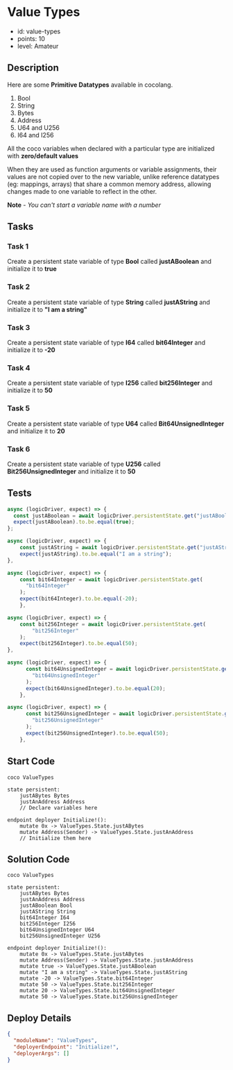 # Value Types

- id: value-types
- points: 10
- level: Amateur

## Description

Here are some **Primitive Datatypes** available in cocolang.

1. Bool
2. String
3. Bytes
4. Address
5. U64 and U256
6. I64 and I256

All the coco variables when declared with a particular type are initialized with **zero/default values**

When they are used as function arguments or variable assignments, their values are not copied over to the new variable, unlike reference datatypes (eg: mappings, arrays) that share a common memory address, allowing changes made to one variable to reflect in the other.

**Note** - _You can't start a variable name with a number_

## Tasks

### Task 1

Create a persistent state variable of type **Bool** called **justABoolean** and initialize it to **true**

### Task 2

Create a persistent state variable of type **String** called **justAString** and initialize it to **"I am a string"**

### Task 3

Create a persistent state variable of type **I64** called **bit64Integer** and initialize it to **-20**

### Task 4

Create a persistent state variable of type **I256** called **bit256Integer** and initialize it to **50**

### Task 5

Create a persistent state variable of type **U64** called **Bit64UnsignedInteger** and initialize it to **20**

### Task 6

Create a persistent state variable of type **U256** called **Bit256UnsignedInteger** and initialize it to **50**

## Tests

```javascript
async (logicDriver, expect) => {
  const justABoolean = await logicDriver.persistentState.get("justABoolean");
  expect(justABoolean).to.be.equal(true);
};
```

```javascript
async (logicDriver, expect) => {
    const justAString = await logicDriver.persistentState.get("justAString");
    expect(justAString).to.be.equal("I am a string");
},
```

```javascript
async (logicDriver, expect) => {
    const bit64Integer = await logicDriver.persistentState.get(
      "bit64Integer"
    );
    expect(bit64Integer).to.be.equal(-20);
    },
```

```javascript
async (logicDriver, expect) => {
    const bit256Integer = await logicDriver.persistentState.get(
        "bit256Integer"
    );
    expect(bit256Integer).to.be.equal(50);
},
```

```javascript
async (logicDriver, expect) => {
      const bit64UnsignedInteger = await logicDriver.persistentState.get(
        "bit64UnsignedInteger"
      );
      expect(bit64UnsignedInteger).to.be.equal(20);
    },
```

```javascript
async (logicDriver, expect) => {
      const bit256UnsignedInteger = await logicDriver.persistentState.get(
        "bit256UnsignedInteger"
      );
      expect(bit256UnsignedInteger).to.be.equal(50);
    },
```

## Start Code

```cocolang
coco ValueTypes

state persistent:
    justABytes Bytes
    justAnAddress Address
    // Declare variables here

endpoint deployer Initialize!():
    mutate 0x -> ValueTypes.State.justABytes
    mutate Address(Sender) -> ValueTypes.State.justAnAddress
    // Initialize them here
```

## Solution Code

```cocolang
coco ValueTypes

state persistent:
    justABytes Bytes
    justAnAddress Address
    justABoolean Bool
    justAString String
    bit64Integer I64
    bit256Integer I256
    bit64UnsignedInteger U64
    bit256UnsignedInteger U256

endpoint deployer Initialize!():
    mutate 0x -> ValueTypes.State.justABytes
    mutate Address(Sender) -> ValueTypes.State.justAnAddress
    mutate true -> ValueTypes.State.justABoolean
    mutate "I am a string" -> ValueTypes.State.justAString
    mutate -20 -> ValueTypes.State.bit64Integer
    mutate 50 -> ValueTypes.State.bit256Integer
    mutate 20 -> ValueTypes.State.bit64UnsignedInteger
    mutate 50 -> ValueTypes.State.bit256UnsignedInteger
```

## Deploy Details

```json
{
  "moduleName": "ValueTypes",
  "deployerEndpoint": "Initialize!",
  "deployerArgs": []
}
```
